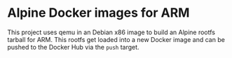 # Alpine Docker images for ARM

This project uses qemu in an Debian x86 image to build an Alpine rootfs
tarball for ARM. This rootfs get loaded into a new Docker image and can
be pushed to the Docker Hub via the `push` target.
